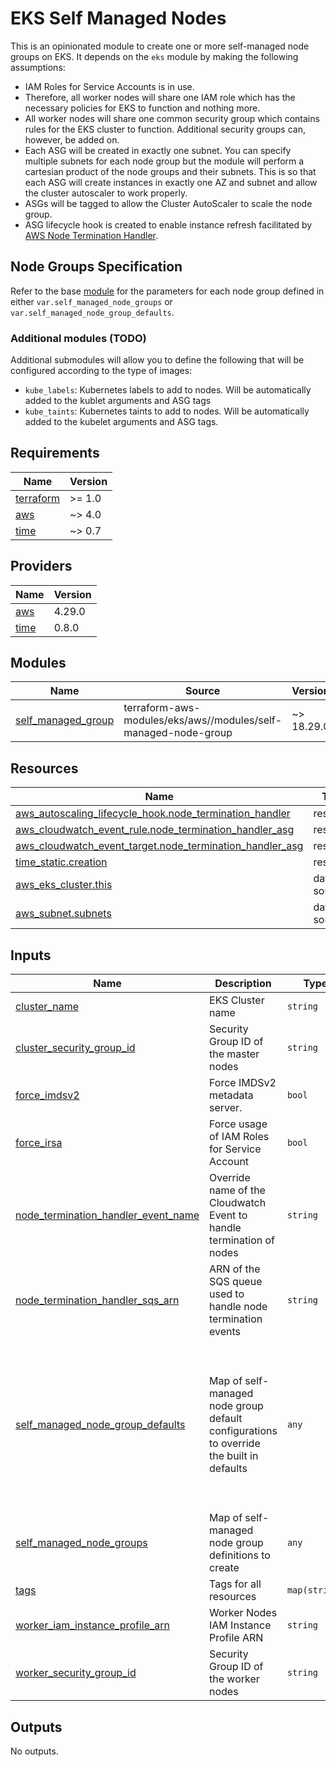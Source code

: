 # EKS Self Managed Nodes

This is an opinionated module to create one or more self-managed node groups on EKS. It depends on
the `eks` module by making the following assumptions:

- IAM Roles for Service Accounts is in use.
- Therefore, all worker nodes will share one IAM role which has the necessary policies for EKS
  to function and nothing more.
- All worker nodes will share one common security group which contains rules for the EKS cluster
  to function. Additional security groups can, however, be added on.
- Each ASG will be created in exactly one subnet. You can specify multiple subnets for each node
  group but the module will perform a cartesian product of the node groups and their subnets. This
  is so that each ASG will create instances in exactly one AZ and subnet and allow the cluster
  autoscaler to work properly.
- ASGs will be tagged to allow the Cluster AutoScaler to scale the node group.
- ASG lifecycle hook is created to enable instance refresh facilitated by
  [AWS Node Termination Handler](https://github.com/aws/aws-node-termination-handler).

## Node Groups Specification

Refer to the base
[module](https://github.com/terraform-aws-modules/terraform-aws-eks/tree/master/modules/self-managed-node-group)
for the parameters for each node group defined in either `var.self_managed_node_groups` or
`var.self_managed_node_group_defaults`.

### Additional modules (TODO)

Additional submodules will allow you to define the following that will be configured according to
the type of images:

- `kube_labels`: Kubernetes labels to add to nodes.
  Will be automatically added to the kublet arguments and ASG tags
- `kube_taints`: Kubernetes taints to add to nodes.
  Will be automatically added to the kubelet arguments and ASG tags.

<!-- BEGIN_TF_DOCS -->
## Requirements

| Name | Version |
|------|---------|
| <a name="requirement_terraform"></a> [terraform](#requirement\_terraform) | >= 1.0 |
| <a name="requirement_aws"></a> [aws](#requirement\_aws) | ~> 4.0 |
| <a name="requirement_time"></a> [time](#requirement\_time) | ~> 0.7 |

## Providers

| Name | Version |
|------|---------|
| <a name="provider_aws"></a> [aws](#provider\_aws) | 4.29.0 |
| <a name="provider_time"></a> [time](#provider\_time) | 0.8.0 |

## Modules

| Name | Source | Version |
|------|--------|---------|
| <a name="module_self_managed_group"></a> [self\_managed\_group](#module\_self\_managed\_group) | terraform-aws-modules/eks/aws//modules/self-managed-node-group | ~> 18.29.0 |

## Resources

| Name | Type |
|------|------|
| [aws_autoscaling_lifecycle_hook.node_termination_handler](https://registry.terraform.io/providers/hashicorp/aws/latest/docs/resources/autoscaling_lifecycle_hook) | resource |
| [aws_cloudwatch_event_rule.node_termination_handler_asg](https://registry.terraform.io/providers/hashicorp/aws/latest/docs/resources/cloudwatch_event_rule) | resource |
| [aws_cloudwatch_event_target.node_termination_handler_asg](https://registry.terraform.io/providers/hashicorp/aws/latest/docs/resources/cloudwatch_event_target) | resource |
| [time_static.creation](https://registry.terraform.io/providers/hashicorp/time/latest/docs/resources/static) | resource |
| [aws_eks_cluster.this](https://registry.terraform.io/providers/hashicorp/aws/latest/docs/data-sources/eks_cluster) | data source |
| [aws_subnet.subnets](https://registry.terraform.io/providers/hashicorp/aws/latest/docs/data-sources/subnet) | data source |

## Inputs

| Name | Description | Type | Default | Required |
|------|-------------|------|---------|:--------:|
| <a name="input_cluster_name"></a> [cluster\_name](#input\_cluster\_name) | EKS Cluster name | `string` | n/a | yes |
| <a name="input_cluster_security_group_id"></a> [cluster\_security\_group\_id](#input\_cluster\_security\_group\_id) | Security Group ID of the master nodes | `string` | n/a | yes |
| <a name="input_force_imdsv2"></a> [force\_imdsv2](#input\_force\_imdsv2) | Force IMDSv2 metadata server. | `bool` | `true` | no |
| <a name="input_force_irsa"></a> [force\_irsa](#input\_force\_irsa) | Force usage of IAM Roles for Service Account | `bool` | `true` | no |
| <a name="input_node_termination_handler_event_name"></a> [node\_termination\_handler\_event\_name](#input\_node\_termination\_handler\_event\_name) | Override name of the Cloudwatch Event to handle termination of nodes | `string` | `""` | no |
| <a name="input_node_termination_handler_sqs_arn"></a> [node\_termination\_handler\_sqs\_arn](#input\_node\_termination\_handler\_sqs\_arn) | ARN of the SQS queue used to handle node termination events | `string` | n/a | yes |
| <a name="input_self_managed_node_group_defaults"></a> [self\_managed\_node\_group\_defaults](#input\_self\_managed\_node\_group\_defaults) | Map of self-managed node group default configurations to override the built in defaults | `any` | <pre>{<br>  "create_iam_role": false,<br>  "create_security_group": false,<br>  "disk_size": 50,<br>  "ebs_optimized": true,<br>  "enable_monitoring": true,<br>  "instance_refresh": {<br>    "strategy": "Rolling"<br>  },<br>  "protect_from_scale_in": false,<br>  "update_launch_template_default_version": true<br>}</pre> | no |
| <a name="input_self_managed_node_groups"></a> [self\_managed\_node\_groups](#input\_self\_managed\_node\_groups) | Map of self-managed node group definitions to create | `any` | `{}` | no |
| <a name="input_tags"></a> [tags](#input\_tags) | Tags for all resources | `map(string)` | `{}` | no |
| <a name="input_worker_iam_instance_profile_arn"></a> [worker\_iam\_instance\_profile\_arn](#input\_worker\_iam\_instance\_profile\_arn) | Worker Nodes IAM Instance Profile ARN | `string` | n/a | yes |
| <a name="input_worker_security_group_id"></a> [worker\_security\_group\_id](#input\_worker\_security\_group\_id) | Security Group ID of the worker nodes | `string` | n/a | yes |

## Outputs

No outputs.
<!-- END_TF_DOCS -->
